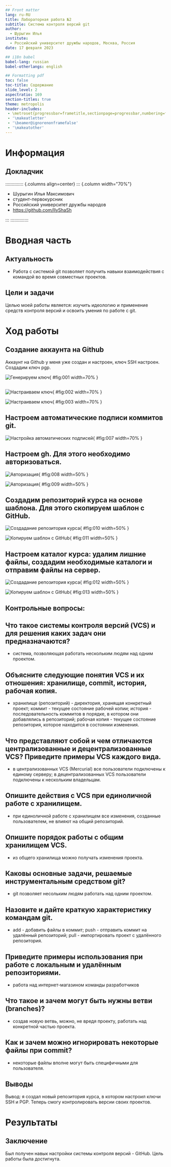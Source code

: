 ```yaml
---
## Front matter
lang: ru-RU
title: Лабораторная работа №2
subtitle: Система контроля версий git
author:
  - Шурыгин Илья
institute:
  - Российский университет дружбы народов, Москва, Россия
date: 17 февраля 2023

## i18n babel
babel-lang: russian
babel-otherlangs: english

## Formatting pdf
toc: false
toc-title: Содержание
slide_level: 2
aspectratio: 169
section-titles: true
theme: metropolis
header-includes:
 - \metroset{progressbar=frametitle,sectionpage=progressbar,numbering=fraction}
 - '\makeatletter'
 - '\beamer@ignorenonframefalse'
 - '\makeatother'
---
```


# Информация

## Докладчик

:::::::::::::: {.columns align=center}
::: {.column width="70%"}

  * Шурыгин Илья Максимович
  * студент-первокурсник
  * Российский университет дружбы народов
  * <https://github.com/IlyShaSh>

:::
::::::::::::::

# Вводная часть

## Актуальность

- Работа с системой git позволяет получить навыки взаимодействия с командой во время совместных проектов.

## Цели и задачи

Целью моей работы является: изучить идеологию и применение средств контроля версий и освоить умения по работе с git.

# Ход работы

## Создание аккаунта на Github

Аккаунт на Github у меня уже создан и настроен, ключ SSH настроен. Создадим ключ pgp.

![Генерируем ключ](1.png){ #fig:001 width=70% }

##

![Настраиваем ключ](2.jpg){ #fig:002 width=70% }

![Настраиваем ключ](3.jpg){ #fig:003 width=70% }

## Настроем автоматические подписи коммитов git.

![Настройка автоматических подписей](7.jpg){ #fig:007 width=70% }

## Настроем gh. Для этого необходимо авторизоваться.

![Авторизация](8.jpg){ #fig:008 width=50% }

![Авторизация](9.jpg){ #fig:009 width=50% }

## Создадим репозиторий курса на основе шаблона. Для этого скопируем шаблон с GitHub.

![Создадание репозитория курса](10.jpg){ #fig:010 width=50% }

![Копируем шаблон с GitHub](11.jpg){ #fig:011 width=50% }

## Настроем каталог курса: удалим лишние файлы, создадим необходимые каталоги и отправим файлы на сервер.

![Создадание репозитория курса](12.jpg){ #fig:012 width=50% }

![Копируем шаблон с GitHub](13.jpg){ #fig:013 width=50% }

## Контрольные вопросы:

## Что такое системы контроля версий (VCS) и для решения каких задач они предназначаются?

- система, позволяющая работать нескольким людям над одним проектом.

## Объясните следующие понятия VCS и их отношения: хранилище, commit, история, рабочая копия.

- хранилище (репозиторий) - директория, хранящая конкретный проект; коммит - текущее состояние рабочей копии; история - последовательность коммитов в порядке, в котором они добавлялись в репозиторий; рабочая копия - текущее состояние репозитория, которое находится в состоянии изменения.

## Что представляют собой и чем отличаются централизованные и децентрализованные VCS? Приведите примеры VCS каждого вида.

- в централизованных VCS (Mercurial) все пользователи подключены к единому серверу; в децентрализованных VCS пользователи подключены к нескольким владельцам.

## Опишите действия с VCS при единоличной работе с хранилищем.

- при единоличной работе с хранилищем все изменения, созданные пользователем, не влияют на общий репозиторий.

## Опишите порядок работы с общим хранилищем VCS.

- из общего хранилища можно получать изменения проекта.

## Каковы основные задачи, решаемые инструментальным средством git?

- git позволяет несольким людям работать над одним проектом.

## Назовите и дайте краткую характеристику командам git.

- add - добавить файлы в коммит; push - отправить коммит на удалённый репозиторий; pull - импортировать проект с удалённого репозитория.

## Приведите примеры использования при работе с локальным и удалённым репозиториями.

- работа над интернет-магазином команды разработчиков

## Что такое и зачем могут быть нужны ветви (branches)?

- создав новую ветвь, можно, не вредя проекту, работать над конкретной частью проекта.

## Как и зачем можно игнорировать некоторые файлы при commit?

- некоторые файлы вполне могут быть специфичными для пользователя.

## Выводы

Вывод: я создал новый репозитория курса, в котором настроил ключи SSH и PGP. Теперь смогу контролировать версии своих проектов.

# Результаты

## Заключение

Был получен навык настройки системы контроля версий - GitHub. Цель работы была достигнута.